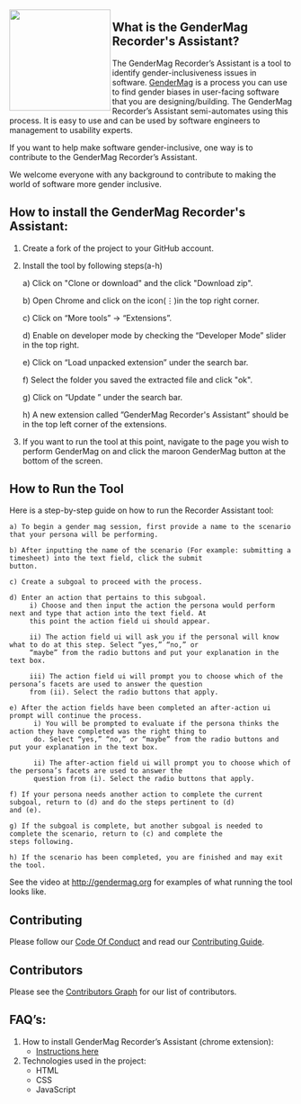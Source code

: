 <a href="http://gendermag.org" title="Gendermag" >
    <img src="http://gendermag.org/images/rsz_profile_pic.png" width:"180" height="180" style="margin-top: 10px;" align="left">
  </a>

## What is the GenderMag Recorder's Assistant?

The GenderMag Recorder’s Assistant is a tool to identify gender-inclusiveness issues in software. [GenderMag](http://gendermag.org/) is a process you can use to find gender biases in user-facing software that you are designing/building. The GenderMag Recorder’s Assistant semi-automates using this process. It is easy to use and can be used by software engineers to management to usability experts.

If you want to help make software gender-inclusive, one way is to contribute to the GenderMag Recorder’s Assistant. 

We welcome everyone with any background to contribute to making the world of software more gender inclusive.
<a name="install">

## How to install the GenderMag Recorder's Assistant:</a>

1) Create a fork of the project to your GitHub account.

2) Install the tool by following steps(a-h)

    a) Click on "Clone or download" and the click "Download zip".
    
    b) Open Chrome and click on the icon(⋮)in the top right corner.
    
    c) Click on “More tools” -> “Extensions”.
    
    d) Enable on developer mode by checking the “Developer Mode” slider in the top right.
    
    e) Click on “Load unpacked extension” under the search bar.
    
    f) Select the folder you saved the extracted file and click "ok". 
    
    g) Click on “Update ” under the search bar.
    
    h) A new extension called ”GenderMag Recorder's Assistant” should be in the top left corner of the extensions.
    
3) If you want to run the tool at this point, navigate to the page you wish to perform GenderMag on and click the maroon GenderMag button at the bottom of the screen.

## How to Run the Tool

Here is a step-by-step guide on how to run the Recorder Assistant tool: 

    a) To begin a gender mag session, first provide a name to the scenario that your persona will be performing.
 
    b) After inputting the name of the scenario (For example: submitting a timesheet) into the text field, click the submit
    button. 
    
    c) Create a subgoal to proceed with the process. 
    
    d) Enter an action that pertains to this subgoal. 
         i) Choose and then input the action the persona would perform next and type that action into the text field. At
         this point the action field ui should appear.
         
         ii) The action field ui will ask you if the personal will know what to do at this step. Select “yes,” “no,” or
         “maybe” from the radio buttons and put your explanation in the text box.
   
         iii) The action field ui will prompt you to choose which of the persona’s facets are used to answer the question
         from (ii). Select the radio buttons that apply.
         
    e) After the action fields have been completed an after-action ui prompt will continue the process.
          i) You will be prompted to evaluate if the persona thinks the action they have completed was the right thing to
          do. Select “yes,” “no,” or “maybe” from the radio buttons and put your explanation in the text box.
   
          ii) The after-action field ui will prompt you to choose which of the persona’s facets are used to answer the
          question from (i). Select the radio buttons that apply.
          
    f) If your persona needs another action to complete the current subgoal, return to (d) and do the steps pertinent to (d)
    and (e).
    
    g) If the subgoal is complete, but another subgoal is needed to complete the scenario, return to (c) and complete the
    steps following.
    
    h) If the scenario has been completed, you are finished and may exit the tool.

See the video at http://gendermag.org for examples of what running the tool looks like.

## Contributing

Please follow our [Code Of Conduct](https://github.com/mendezc1/GenderMagRecordersAssistant/blob/master/Code_of_Conduct.md) and read our [Contributing Guide](https://github.com/mendezc1/GenderMagRecordersAssistant/blob/master/Contributing.MD).


## Contributors

Please see the
[Contributors Graph](https://github.com/mendezc1/GenderMagRecordersAssistant/graphs/contributors) for our
list of contributors.


## FAQ’s:
<ol>
  <li>How to install  GenderMag Recorder’s Assistant (chrome extension):
    <ul>
      <li><a href="#install">Instructions here</a></li>
    </ul></li>
     <li>Technologies used in the project:
     <ul>
      <li>HTML</li>
      <li>CSS</li>
      <li>JavaScript</li>
     </ul>
  </li>
</ol>
